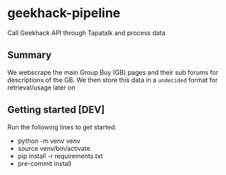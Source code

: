 # geekhack-pipeline
Call Geekhack API through Tapatalk and process data

## Summary

We webscrape the main Group Buy (GB) pages and their sub forums for descriptions of the GB. We then store this data in a `undecided` format for retrieval/usage later on

## Getting started [DEV]

Run the following lines to get started:
- python -m venv venv
- source venv/bin/activate
- pip install -r requirements.txt
- pre-commit install
